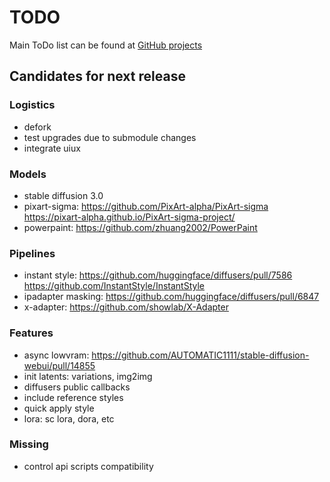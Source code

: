 # TODO

Main ToDo list can be found at [GitHub projects](https://github.com/users/vladmandic/projects)

## Candidates for next release

### Logistics

- defork
- test upgrades due to submodule changes
- integrate uiux

### Models

- stable diffusion 3.0
- pixart-sigma: <https://github.com/PixArt-alpha/PixArt-sigma> <https://pixart-alpha.github.io/PixArt-sigma-project/>
- powerpaint: <https://github.com/zhuang2002/PowerPaint>

### Pipelines

- instant style: <https://github.com/huggingface/diffusers/pull/7586> <https://github.com/InstantStyle/InstantStyle>
- ipadapter masking: <https://github.com/huggingface/diffusers/pull/6847>
- x-adapter: <https://github.com/showlab/X-Adapter>

### Features

- async lowvram: <https://github.com/AUTOMATIC1111/stable-diffusion-webui/pull/14855>
- init latents: variations, img2img
- diffusers public callbacks  
- include reference styles
- quick apply style
- lora: sc lora, dora, etc

### Missing

- control api scripts compatibility
